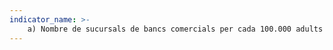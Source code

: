```yaml
---
indicator_name: >-
    a) Nombre de sucursals de bancs comercials per cada 100.000 adults i b) nombre de caixers automàtics per cada 100.000 adults
---
```

